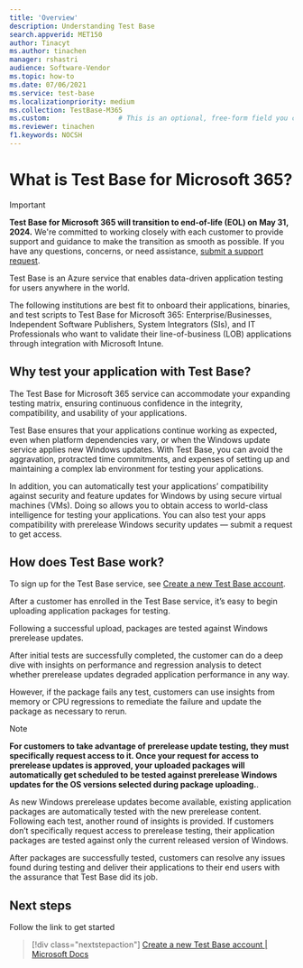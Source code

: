 ```yaml
---
title: 'Overview'
description: Understanding Test Base
search.appverid: MET150
author: Tinacyt
ms.author: tinachen
manager: rshastri
audience: Software-Vendor
ms.topic: how-to
ms.date: 07/06/2021
ms.service: test-base
ms.localizationpriority: medium
ms.collection: TestBase-M365
ms.custom:                 # This is an optional, free-form field you can use to define your own collection of articles. If you have more than one value, format as a bulleted list. This field truncates to something like 144 characters (inclusive of spaces) so keep it short.
ms.reviewer: tinachen
f1.keywords: NOCSH
---
```


# What is Test Base for Microsoft 365?

> [!IMPORTANT]
> **Test Base for Microsoft 365 will transition to end-of-life (EOL) on May 31, 2024.** We're committed to working closely with each customer to provide support and guidance to make the transition as smooth as possible. If you have any questions, concerns, or need assistance, [submit a support request](https://aka.ms/TestBaseEolSupport).

Test Base is an Azure service that enables data-driven application testing for users anywhere in the world. 

The following institutions are best fit to onboard their applications, binaries, and test scripts to Test Base for Microsoft 365: Enterprise/Businesses, Independent Software Publishers, System Integrators (SIs), and IT Professionals who want to validate their line-of-business (LOB) applications through integration with Microsoft Intune.

## Why test your application with Test Base?

The Test Base for Microsoft 365 service can accommodate your expanding testing matrix, ensuring continuous confidence in the integrity, compatibility, and usability of your applications. 

Test Base ensures that your applications continue working as expected, even when platform dependencies vary, or when the Windows update service applies new Windows updates. With Test Base, you can avoid the aggravation, protracted time commitments, and expenses of setting up and maintaining a complex lab environment for testing your applications. 

In addition, you can automatically test your applications’ compatibility against security and feature updates for Windows by using secure virtual machines (VMs). Doing so allows you to obtain access to world-class intelligence for testing your applications. You can also test your apps compatibility with prerelease Windows security updates — submit a request to get access.

## How does Test Base work?

To sign up for the Test Base service, see [Create a new Test Base account](createAccount.md).

After a customer has enrolled in the Test Base service, it’s easy to begin uploading application packages for testing.

Following a successful upload, packages are tested against Windows prerelease updates.

After initial tests are successfully completed, the customer can do a deep dive with insights on performance and regression analysis to detect whether prerelease updates degraded application performance in any way.

However, if the package fails any test, customers can use insights from memory or CPU regressions to remediate the failure and update the package as necessary to rerun.

> [!NOTE]
> **For customers to take advantage of prerelease update testing, they must specifically request access to it. Once your request for access to prerelease updates is approved, your uploaded packages will automatically get scheduled to be tested against prerelease Windows updates for the OS versions selected during package uploading.**.

As new Windows prerelease updates become available, existing application packages are automatically tested with the new prerelease content. Following each test, another round of insights is provided. If customers don’t specifically request access to prerelease testing, their application packages are tested against only the current released version of Windows. 

After packages are successfully tested, customers can resolve any issues found during testing and deliver their applications to their end users with the assurance that Test Base did its job.

## Next steps

Follow the link to get started
> [!div class="nextstepaction"]
> [Create a new Test Base account | Microsoft Docs](createaccount.md)
